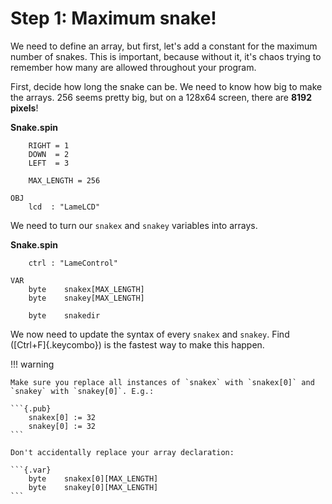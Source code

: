 # Step 1: Maximum snake!

We need to define an array, but first, let's add a constant for the
maximum number of snakes. This is important, because without it, it's
chaos trying to remember how many are allowed throughout your program.

First, decide how long the snake can be. We need to know how big to make
the arrays. 256 seems pretty big, but on a 128x64 screen, there are
**8192 pixels**!

**Snake.spin**

```spin hl_lines="5"
    RIGHT = 1
    DOWN  = 2
    LEFT  = 3

    MAX_LENGTH = 256

OBJ
    lcd  : "LameLCD"
```

We need to turn our `snakex` and `snakey` variables into arrays.

**Snake.spin**

```spin hl_lines="4-5"
    ctrl : "LameControl"

VAR
    byte    snakex[MAX_LENGTH]
    byte    snakey[MAX_LENGTH]

    byte    snakedir
```

We now need to update the syntax of every `snakex` and `snakey`. Find
([Ctrl+F]{.keycombo}) is the fastest way to make this happen.

!!! warning

    Make sure you replace all instances of `snakex` with `snakex[0]` and
    `snakey` with `snakey[0]`. E.g.:

    ```{.pub}
        snakex[0] := 32
        snakey[0] := 32
    ```

    Don't accidentally replace your array declaration:

    ```{.var}
        byte    snakex[0][MAX_LENGTH]
        byte    snakey[0][MAX_LENGTH]
    ```
